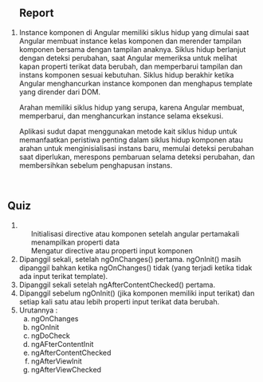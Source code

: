 <ol>
<h2>Report</h2>
<li>Instance komponen di Angular memiliki siklus hidup yang dimulai saat Angular membuat instance kelas komponen dan merender tampilan komponen bersama dengan tampilan anaknya. Siklus hidup berlanjut dengan deteksi perubahan, saat Angular memeriksa untuk melihat kapan properti terikat data berubah, dan memperbarui tampilan dan instans komponen sesuai kebutuhan. Siklus hidup berakhir ketika Angular menghancurkan instance komponen dan menghapus template yang dirender dari DOM.

Arahan memiliki siklus hidup yang serupa, karena Angular membuat, memperbarui, dan menghancurkan instance selama eksekusi.

Aplikasi sudut dapat menggunakan metode kait siklus hidup untuk memanfaatkan peristiwa penting dalam siklus hidup komponen atau arahan untuk menginisialisasi instans baru, memulai deteksi perubahan saat diperlukan, merespons pembaruan selama deteksi perubahan, dan membersihkan sebelum penghapusan instans.</li>
</ol>
<br>
<h2>Quiz</h2>
<ol>
<li> <ul>Initialisasi directive atau komponen setelah angular pertamakali menampilkan properti data </ul>
<ul>Mengatur directive atau properti input komponen</ul></li>
<li>Dipanggil sekali, setelah ngOnChanges() pertama. ngOnInit() masih dipanggil bahkan ketika ngOnChanges() tidak (yang terjadi ketika tidak ada input terikat template).</li>
<li>Dipanggil sekali setelah ngAfterContentChecked() pertama.</li>
<li>Dipanggil sebelum ngOnInit() (jika komponen memiliki input terikat) dan setiap kali satu atau lebih properti input terikat data berubah.</li>
<li>Urutannya :
<ol type = "a">
<li>ngOnChanges</li>
<li>ngOnInit</li>
<li>ngDoCheck</li>
<li>ngAFterContentInit</li>
<li>ngAfterContentChecked</li>
<li>ngAfterViewInit</li>
<li>ngAfterViewChecked</li>
</ol>
</li>
</ol>
